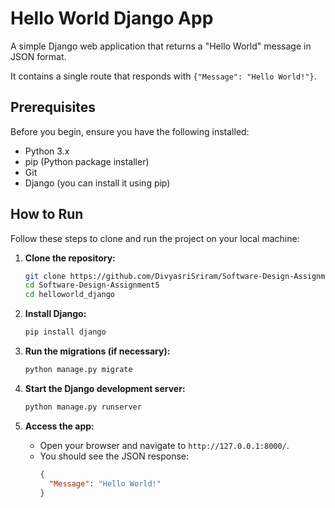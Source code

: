 
# Hello World Django App

A simple Django web application that returns a "Hello World" message in JSON format. 

It contains a single route that responds with `{"Message": "Hello World!"}`.

## Prerequisites

Before you begin, ensure you have the following installed:

- Python 3.x
- pip (Python package installer)
- Git
- Django (you can install it using pip)

## How to Run

Follow these steps to clone and run the project on your local machine:

1. **Clone the repository:**
   ```bash
   git clone https://github.com/DivyasriSriram/Software-Design-Assignment5
   cd Software-Design-Assignment5
   cd helloworld_django
   ```

2. **Install Django:**
   ```bash
   pip install django
   ```

3. **Run the migrations (if necessary):**
   ```bash
   python manage.py migrate
   ```

4. **Start the Django development server:**
   ```bash
   python manage.py runserver
   ```

5. **Access the app:**
   - Open your browser and navigate to `http://127.0.0.1:8000/`.
   - You should see the JSON response: 
     ```json
     {
       "Message": "Hello World!"
     }
     ```



